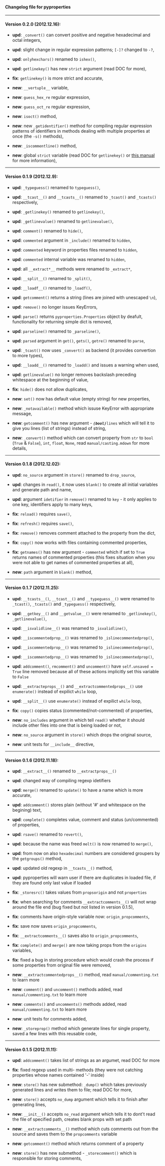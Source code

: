 #### Changelog file for pyproperties

----


#### Version 0.2.0 (2012.12.16):

* __upd__:  ```_convert()``` can convert positive and negative hexadecimal and octal integers,
* __upd__:  slight change in regular expression patterns; ```[-]?``` changed to ```-?```,
* __upd__:  ```onlyhexchars()``` renamed to ```ishex()```,
* __upd__:  ```getlinekey()``` has new ```strict``` argument (read DOC for more),


* __fix__:  ```getlinekey()``` is more strict and accurate,


* __new__:  ```__vertuple__``` variable,
* __new__:  ```guess_hex_re``` regular expression,
* __new__:  ```guess_oct_re``` regular expression,
* __new__:  ```isoct()``` method,
* __new__:  new ```_getidentifier()``` method for compiling regular expression patterns of identifiers in 
    methods dealing with multiple properties at once (the ```-s()``` methods),
* __new__:  ```_iscommentline()``` method,
* __new__:  global ```strict``` variable (read DOC for ```getlinekey()``` or [this manual](manual/keys_and_values.mdown) for more information),


----


#### Version 0.1.9 (2012.12.9):

* __upd__:  ```_typeguess()``` renamed to ```typeguess()```,
* __upd__:  ```__tcast__()``` and ```__tcasts__()``` renamed to ```_tcast()``` and ```_tcasts()``` respectively,
* __upd__:  ```_getlinekey()``` renamed to ```getlinekey()```,
* __upd__:  ```_getlinevalue()``` renamed to ```getlinevalue()```,
* __upd__:  ```comment()``` renamed to ```hide()```,
* __upd__:  ```commented``` argument in ```_include()``` renamed to ```hidden```,
* __upd__:  ```commented``` keyword in properties files renamed to ```hidden```,
* __upd__:  ```commented``` internal variable was renamed to ```hidden```,
* __upd__:  all ```__extract*__``` methods were renamed to ```_extract*```,
* __upd__:  ```__split__()``` renamed to ```_split()```,
* __upd__:  ```__loadf__()``` renamed to ```_loadf()```,
* __upd__:  ```getcomment()``` returns a string (lines are joined with unescaped ```\n```),
* __upd__:  ```remove()``` no longer issues KeyErrors,
* __upd__:  ```parse()``` returns ```pyproperties.Properties``` object by deafult, functionality for returning simple dict is removed,
* __upd__:  ```parseline()``` renamed to ```_parseline()```,
* __upd__:  ```parsed``` argument in ```get()```, ```gets()```, ```getre()``` renamed to ```parse```,
* __upd__:  ```_tcast()``` now uses ```_convert()``` as backend (it provides convertion to more types),
* __upd__:  ```__loadd__()``` renamed to ```_loadd()``` and issues a warning when used,
* __upd__:  ```getlinevalue()``` no longer removes backslash preceding whitespace at the beginning of value,


* __fix__:  ```hide()``` does not allow duplicates,


* __new__:  ```set()``` now has default value (empty string) for new properties,
* __new__:  ```_notavailable()``` method which issuse KeyError with appropriate message,
* __new__:  ```getcomment()``` has new argument - ___```(bool)```___```lines``` which will tell it to give you lines (list of strings) instead of string,
* __new__:  ```_convert()``` method which can convert property from ```str``` to ```bool``` (```True``` & ```False```), ```int```, ```float```, ```None```,
    read ```manual/casting.mdown``` for more details,


----


#### Version 0.1.8 (2012.12.02):

* __upd__:  ```no_source``` argument in ```store()``` renamed to ```drop_source```,
* __upd__:  changes in ```read()```, it now uses ```blank()``` to create all initial variables and generate path and name,
* __upd__:  argument ```idetifier``` in ```remove()``` renamed to ```key``` - it only applies to one key, identifiers apply to many keys,


* __fix__:  ```reload()``` requires ```save()```,
* __fix__:  ```refresh()``` requires ```save()```,
* __fix__:  ```remove()``` removes comment attached to the property from the dict,
* __fix__:  ```copy()``` now works with files containing commented properties,
* __fix__:  ```getnames()``` has new argument - ```commented``` which if set to ```True``` returns names of commented properties 
    (this fixes situation when you were not able to get names of commented properties at all),


* __new__:  ```path``` argument in ```blank()``` method,


----


#### Version 0.1.7 (2012.11.25):

* __upd__:  ```__tcasts__()```, ```__tcast__()``` and ```__typeguess__()``` were renamed to ```_tcast()```, ```_tcasts()``` and ```_typeguess()``` respectively,
* __upd__:  ```__getkey__()``` and ```__getvalue__()``` were renamed to ```_getlinekey()```, ```_getlinevalue()```,
* __upd__:  ```__isvalidline__()``` was renamed to ```_isvalidline()```,
* __upd__:  ```__iscommentedprop__()``` was renamed to ```_islinecommentedprop()```,
* __upd__:  ```__iscommentedprop__()``` was renamed to ```_islinecommentedprop()```,
* __upd__:  ```__iscommentedprop__()``` was renamed to ```_islinecommentedprop()```,
* __upd__:  ```addcomment()```, ```rmcomment()``` and ```uncomment()``` have ```self.unsaved = True``` line removed because all of these actions implicitly 
    set this variable to ```False```
* __upd__:  ```__extracteprops__()``` and ```__extractcommentedprops__()``` use ```enumerate()``` instead of expilict ```while``` loop,
* __upd__:  ```__split__()``` use ```enumerate()``` instead of expilict ```while``` loop,


* __fix__:  ```copy()``` copies status (commented/not-commented) of properties,


* __new__:  ```no_includes``` argument in which tell ```read()``` whether it should include other files into one that is being loaded or not,
* __new__:  ```no_source``` argument in ```store()``` which drops the original source,
* __new__:  unit tests for ```__include__``` directive,


----


#### Version 0.1.6 (2012.11.18):

* __upd__:  ```__extract__()``` renamed to ```__extractprops__()```
* __upd__:  changed way of compiling regexp idetifiers
* __upd__:  ```merge()``` renamed to ```update()``` to have a name which is more accurate,
* __upd__:  ```addcomment()``` stores plain (without '#' and whitespace on the begining) text,
* __upd__:  ```complete()``` completes value, comment and status (un/commented) of properties, 
* __upd__:  ```rsave()``` renamed to ```revert()```, 
* __upd__:  because the name was freed ```melt()``` is now renamed to ```merge()```, 
* __upd__:  from now on also ```hexadecimal``` numbers are considered groupers by the ```getgroups()``` method, 
* __upd__:  updated old regexp in ```__tcasts__()``` method, 
* __upd__:  pyproperties will warn user if there are duplicates in loaded file, if they are found only last value if loaded


* __fix__:  ```_storesrc()``` takes values from ```propsorigin``` and not ```properties```
* __fix__:  when searching for comments ```__extractcomments__()``` will not wrap around the file end 
    (bug fixed but not listed in version 0.1.5),
* __fix__:  comments have origin-style variable now: ```origin_propcomments```, 
* __fix__:  save now saves ```origin_propcomments```, 
* __fix__:  ```__extractcomments__()``` saves also to ```origin_propcomments```, 
* __fix__:  ```complete()``` and ```merge()``` are now taking props from the ```origins``` variables, 
* __fix__:  fixed a bug in storing procedure which would crash the process if some properties from original file were removed, 


* __new__:  ```__extractcommentedprops__()``` method, read ```manual/commenting.txt``` to learn more
* __new__:  ```comment()``` and ```uncomment()``` methods added, read ```manual/commenting.txt``` to learn more
* __new__:  ```comments()``` and ```uncomments()``` methods added, read ```manual/commenting.txt``` to learn more
* __new__:  unit tests for comments added,
* __new__:  ```_storeprop()``` method which generate lines for single property, saved a few lines with this reusable code,


----


#### Version 0.1.5 (2012.11.11):

* __upd__:  ```addcomment()``` takes list of strings as an argumet, read DOC for more


* __fix__:  fixed regexp used in multi- methods (they were not catching properties whose names contained '-' inside)


* __new__:  ```store()``` has new submethod: ```_dump()``` which takes previously generated lines and writes them to file; read DOC for more,
* __new__:  ```store()``` accepts ```no_dump``` argument which tells it to finish after generating lines,
* __new__:  ```__init__()``` accepts ```no_read``` argument which tells it to dont't read the file of specified path, creates blank props with set path
* __new__:  ```__extractcomments__()``` method which cuts comments out from the source and saves them to the ```propcomments``` variable
* __new__:  ```getcomment()``` method which returns comment of a property
* __new__:  ```store()``` has new submethod - ```_storecomment()``` which is responsible for storing comments,
